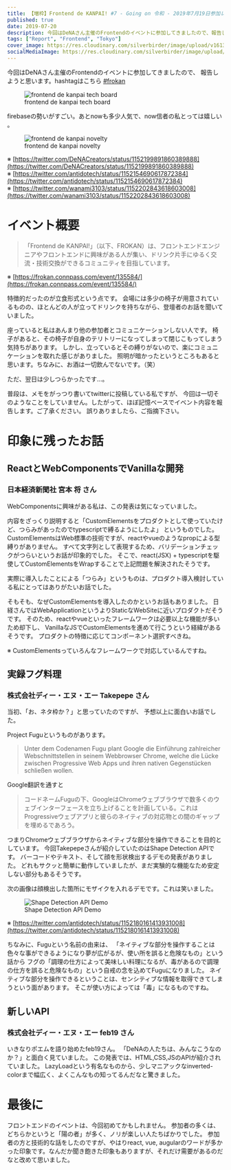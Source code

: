 ```yaml
---
title: 【増枠】Frontend de KANPAI! #7 - Going on 令和 - 2019年7月19日参加レポート
published: true
date: 2019-07-20
description: 今回はDeNAさん主催のFrontendのイベントに参加してきましたので、報告しようと思います。hashtagはこちら frokan イベント概要 「Frontend de KANPAI!」（以下、FROKAN）は、フロントエンドエンジニアやフロントエンドに興味がある人が集い、ドリンク片手にゆるく交流・技術交換ができるコミュニティを目指しています。
tags: ["Report", "Frontend", "Tokyo"]
cover_image: https://res.cloudinary.com/silverbirder/image/upload/v1613819448/silver-birder.github.io/blog/20190720095423.jpg
socialMediaImage: https://res.cloudinary.com/silverbirder/image/upload/v1613819448/silver-birder.github.io/blog/20190720095423.jpg
---
```


今回はDeNAさん主催のFrontendのイベントに参加してきましたので、
報告しようと思います。hashtagはこちら [#frokan](https://twitter.com/hashtag/frokan)

<figure title="frontend de kanpai tech board">
<img alt="frontend de kanpai tech board" src="https://res.cloudinary.com/silverbirder/image/upload/v1614429379/silver-birder.github.io/blog/frontend_de_kanpai_tech_board.jpg">
<figcaption>frontend de kanpai tech board</figcaption>
</figure>

firebaseの勢いがすごい。あとnowも多少人気で、now信者の私とっては嬉しい 。

<figure title="frontend de kanpai novelty">
<img alt="frontend de kanpai novelty" src="https://res.cloudinary.com/silverbirder/image/upload/v1614429431/silver-birder.github.io/blog/frontend_de_kanpai_novelty.jpg">
<figcaption>frontend de kanpai novelty</figcaption>
</figure> 

※ [https://twitter.com/DeNACreators/status/1152199891860389888](https://twitter.com/DeNACreators/status/1152199891860389888)  
※ [https://twitter.com/antidotech/status/1152154690617872384](https://twitter.com/antidotech/status/1152154690617872384)  
※ [https://twitter.com/wanami3103/status/1152202843618603008](https://twitter.com/wanami3103/status/1152202843618603008)  

<iframely-embed url="https://frokan.connpass.com/event/135584/"></iframely-embed>

<!--  TODO: TOC -->

# イベント概要
> 「Frontend de KANPAI!」（以下、FROKAN）は、フロントエンドエンジニアやフロントエンドに興味がある人が集い、ドリンク片手にゆるく交流・技術交換ができるコミュニティを目指しています。

※ [https://frokan.connpass.com/event/135584/](https://frokan.connpass.com/event/135584/)

特徴的だったのが立食形式という点です。
会場には多少の椅子が用意されているものの、ほとんどの人が立ってドリンクを持ちながら、登壇者のお話を聞いていました。

座っていると私はあんまり他の参加者とコミュニケーションしない人です。
椅子があると、その椅子が自身のテリトリーになってしまって閉じこもってしまう気持ちがあります。
しかし、立っているとその縛りがないので、楽にコミュニケーションを取れた感じがありました。
照明が暗かったというところもあると思います。ちなみに、お酒は一切飲んでないです。（笑）

ただ、翌日は少しつらかったです...。

<o-embed url="https://twitter.com/silver_birder/status/1152348180643627008" proxy="https://silverbirder-cors-anywhere.herokuapp.com/"></o-embed>

普段は、メモをがっつり書いてtwitterに投稿している私ですが、
今回は一切そのようなことをしていません。したがって、ほぼ記憶ベースでイベント内容を報告します。ご了承ください。
誤りありましたら、ご指摘下さい。

# 印象に残ったお話
## ReactとWebComponentsでVanillaな開発
### 日本経済新聞社 宮本 将 さん
WebComponentsに興味がある私は、この発表は気になっていました。

<o-embed url="https://twitter.com/silver_birder/status/1149648900627693572" proxy="https://silverbirder-cors-anywhere.herokuapp.com/"></o-embed>

内容をざっくり説明すると「CustomElementsをプロダクトとして使っていたけど、つらみがあったのでtypescriptで縛るようにしたよ」
というものでした。CustomElementsはWeb標準の技術ですが、reactやvueのようなpropによる型縛りがありません。
すべて文字列として表現するため、バリデーションチェックがつらいというお話が印象的でした。
そこで、react(JSX) + typescriptを駆使してCustomElementsをWrapすることで上記問題を解決されたそうです。

実際に導入したことによる「つらみ」というものは、プロダクト導入検討している私にとってはありがたいお話でした。
  
そもそも、なぜCustomElementsを導入したのかというお話もありました。
日経さんではWebApplicationというよりStaticなWebSiteに近いプロダクトだそうです。
そのため、reactやvueといったフレームワークは必要以上な機能が多いため却下し、
VanillaなJSでCustomElementsを進めて行こうという経緯があるそうです。
プロダクトの特徴に応じてコンポーネント選択すべきね。

※ CustomElementsっていろんなフレームワークで対応しているんですね。

<iframely-embed url="https://custom-elements-everywhere.com/"></iframely-embed>

## 実録フグ料理
### 株式会社ディー・エヌ・エー Takepepe さん
当初、「お、ネタ枠か？」と思っていたのですが、
予想以上に面白いお話でした。

Project Fuguというものがあります。

<iframely-embed url="https://www.heise.de/developer/artikel/Google-Projekt-Fugu-Die-Macht-des-Kugelfisches-4255636.html"></iframely-embed>

> Unter dem Codenamen Fugu plant Google die Einführung zahlreicher Webschnittstellen in seinem Webbrowser Chrome, welche die Lücke zwischen Progressive Web Apps und ihren nativen Gegenstücken schließen wollen.

Google翻訳を通すと

> コードネームFuguの下、GoogleはChromeウェブブラウザで数多くのウェブインターフェースを立ち上げることを計画している。これはProgressiveウェブアプリと彼らのネイティブの対応物との間のギャップを埋めるであろう。

つまりChromeウェブブラウザからネイティブな部分を操作できることを目的としています。
今回Takepepeさんが紹介していたのはShape Detection APIです。
バーコードやテキスト、そして顔を形状検出するデモの発表がありました。
どれもサクッと簡単に動作していましたが、まだ実験的な機能なため安定しない部分もあるそうです。

次の画像は顔検出した箇所にモザイクを入れるデモです。これは笑いました。

<figure title="Shape Detection API Demo">
<img alt="Shape Detection API Demo" src="https://res.cloudinary.com/silverbirder/image/upload/v1614429340/silver-birder.github.io/blog/Shape_Detection_API_Demo.jpg">
<figcaption>Shape Detection API Demo</figcaption>
</figure>

※ [https://twitter.com/antidotech/status/1152180161413931008](https://twitter.com/antidotech/status/1152180161413931008)

ちなみに、Fuguという名前の由来は、
「ネイティブな部分を操作することは色々な事ができるようになり夢が広がるが、使い所を誤ると危険なもの」という話から
フグの「調理の仕方によって美味しい料理になるが、毒があるので調理の仕方を誤ると危険なもの」という自戒の念を込めてFuguになりました。
ネイティブな部分を操作できるということは、センシティブな情報を取得できてしまうという面があります。
そこが使い方によっては「毒」になるものですね。

## 新しいAPI
### 株式会社ディー・エヌ・エー feb19 さん
<o-embed url="https://speakerdeck.com/feb19/xin-sii-api" proxy="https://silverbirder-cors-anywhere.herokuapp.com/"></o-embed>

いきなりポエムを語り始めたfeb19さん。
「DeNAの人たちは、みんなこうなのか？」と面白く見ていました。
この発表では、HTML,CSS,JSのAPIが紹介されていました。
LazyLoadという有名なものから、少しマニアックなinverted-colorまで幅広く、よくこんなもの知ってるんだなと驚きました。

# 最後に
フロントエンドのイベントは、今回初めてかもしれません。 参加者の多くは、どちらかというと「陽の者」が多く、ノリが楽しい人たちばかりでした。 参加者の方と技術的な話をしたのですが、やはりreact, vue, augularのワードが多かった印象です。なんだか聞き飽きた印象もありますが、それだけ需要があるのだなと改めて思いました。
